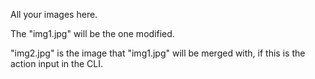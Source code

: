 All your images here.

The "img1.jpg" will be the one modified.

"img2.jpg" is the image that "img1.jpg" will be merged with, if this is the action input in the CLI.
